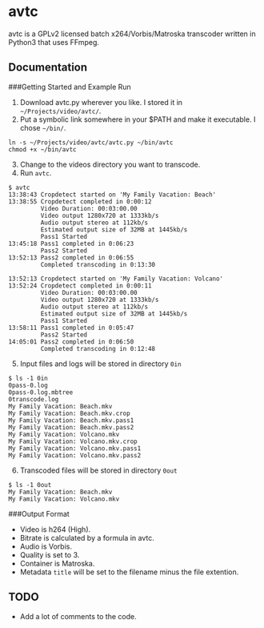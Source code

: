 avtc
====
avtc is a GPLv2 licensed batch x264/Vorbis/Matroska transcoder written in Python3 that uses FFmpeg.

Documentation
-------------

###Getting Started and Example Run
1. Download avtc.py wherever you like. I stored it in `~/Projects/video/avtc/`.
2. Put a symbolic link somewhere in your $PATH and make it executable.  I chose `~/bin/`.
```
ln -s ~/Projects/video/avtc/avtc.py ~/bin/avtc
chmod +x ~/bin/avtc
```

3. Change to the videos directory you want to transcode.
4. Run `avtc`.
```
$ avtc
13:38:43 Cropdetect started on 'My Family Vacation: Beach'
13:38:55 Cropdetect completed in 0:00:12
         Video Duration: 00:03:00.00
         Video output 1280x720 at 1333kb/s
         Audio output stereo at 112kb/s
         Estimated output size of 32MB at 1445kb/s
         Pass1 Started
13:45:18 Pass1 completed in 0:06:23
         Pass2 Started
13:52:13 Pass2 completed in 0:06:55
         Completed transcoding in 0:13:30
```
```
13:52:13 Cropdetect started on 'My Family Vacation: Volcano'
13:52:24 Cropdetect completed in 0:00:11
         Video Duration: 00:03:00.00
         Video output 1280x720 at 1333kb/s
         Audio output stereo at 112kb/s
         Estimated output size of 32MB at 1445kb/s
         Pass1 Started
13:58:11 Pass1 completed in 0:05:47
         Pass2 Started
14:05:01 Pass2 completed in 0:06:50
         Completed transcoding in 0:12:48
```

5. Input files and logs will be stored in directory `0in`
```
$ ls -1 0in
0pass-0.log
0pass-0.log.mbtree
0transcode.log
My Family Vacation: Beach.mkv
My Family Vacation: Beach.mkv.crop
My Family Vacation: Beach.mkv.pass1
My Family Vacation: Beach.mkv.pass2
My Family Vacation: Volcano.mkv
My Family Vacation: Volcano.mkv.crop
My Family Vacation: Volcano.mkv.pass1
My Family Vacation: Volcano.mkv.pass2
```

6. Transcoded files will be stored in directory `0out`
```
$ ls -1 0out
My Family Vacation: Beach.mkv
My Family Vacation: Volcano.mkv
```


###Output Format
* Video is h264 (High).
 * Bitrate is calculated by a formula in avtc.
* Audio is Vorbis.
 * Quality is set to 3.
* Container is Matroska.
* Metadata `title` will be set to the filename minus the file extention.


TODO
----
* Add a lot of comments to the code.
